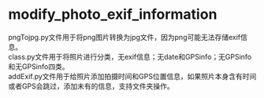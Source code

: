 # modify_photo_exif_information
pngTojpg.py文件用于将png图片转换为jpg文件，因为png可能无法存储exif信息。  
class.py文件用于将照片进行分类，无exif信息；无date和GPSinfo；无GPSinfo和无GPSinfo四类。  
addExif.py文件用于给照片添加拍摄时间和GPS位置信息，如果照片本身含有时间或者GPS会跳过，添加未有的信息，支持文件夹操作。